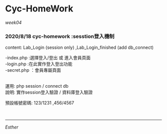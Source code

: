 # Cyc-HomeWork
*week04*

### 2020/8/18 cyc-homework :sesstion登入機制

content: Lab_Login (session only) ,Lab_Login_finished (add db_connect)


-index.php :選擇登入/登出 或 進入會員頁面<br>
-login.php :在此實作登入登出功能<br>
-secret.php ：會員專屬頁面


<br>
運用: php session / connect db<br>
說明:  實作session登入驗證 / 資料庫登入驗證


預設帳號密碼: 123/1231 ,456/4567


<br>

***
*Esther*


